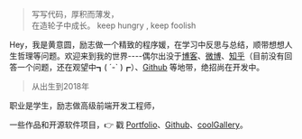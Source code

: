 > 写写代码，厚积而薄发，  
> 在造轮子中成长。
> keep hungry , keep foolish

Hey，我是黄意圆，励志做一个精致的程序媛，在学习中反思与总结，顺带想想人生哲理等问题。欢迎来到我的世界----偶尔出没于[博客](https://annahuangpro.github.io/)、[微博](https://weibo.com/annaHuangPro)、[知乎](https://www.zhihu.com/people/huang-yi-yuan-10-15)（目前没有回答一个问题，还在观望中┓( ´-` )┏）、[Github](https://github.com/AnnaHuangPro) 等地带，绝招尚在开发中。

> 从出生到2018年

职业是学生，励志做高级前端开发工程师，

一些作品和开源软件项目，👉 戳 [Portfolio](/portfolio)、[Github](https://github.com/AnnaHuangPro)、[coolGallery](https://annahuangpro.github.io/cool-gallery-effects/)。 


<!--##### Talks

- [Upgrading to Progressive Web Apps][9] · [JSConf CN 上海 2017](http://2017.jsconf.cn/)
- Building Progressive Web Apps · [CSDI 广州 2017](http://www.csdisummit.com/)
- The State of Progressive Web App · GDG IO Redux 北京 2017
- 炒冷饭 · PWA 到底是个什么玩意？· Baidu HQ 北京 2017
- [Service Worker 101][5] · GDG DevFest 北京 2016
- [Progressive Web App，复兴序章][4] · [QCon 上海 2016](http://2016.qconshanghai.com/presentation/3111)
- Progressive Web App 之我见 · GDG IO Redux 北京 2016
- [CSS Still Sucks 2015][2] · 2015
- [JavaScript 模块化七日谈][1] · 2015

[1]: //huangxuan.me/2015/07/09/js-module-7day/
[2]: //huangxuan.me/2015/12/28/css-sucks-2015/
[3]: //huangxuan.me/2016/06/05/pwa-in-my-pov/
[4]: //huangxuan.me/2016/10/20/pwa-qcon2016/
[5]: //huangxuan.me/2016/11/20/sw-101-gdgdf/
[6]: https://yanshuo.io/assets/player/?deck=58ac8598b123db0067292f92 "PWA Rehashing"
[7]: https://yanshuo.io/assets/player/?deck=593ad6fbfe88c2006a0a0d6d "The State of PWA"
[8]: https://yanshuo.io/assets/player/?deck=594d673d570c357d0698a950 "Building PWA"
[9]: //huangxuan.me/jsconfcn2017/-->
